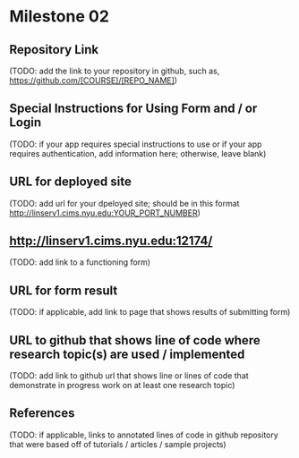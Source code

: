 Milestone 02
===

Repository Link
---
(TODO: add the link to your repository in github, such as, https://github.com/[COURSE]/[REPO_NAME])

Special Instructions for Using Form and / or Login
---
(TODO: if your app requires special instructions to use or if your app requires authentication, add information here; otherwise, leave blank)

URL for deployed site 
---
(TODO: add url for your dpeloyed site; should be in this format http://linserv1.cims.nyu.edu:YOUR_PORT_NUMBER)

http://linserv1.cims.nyu.edu:12174/
---
(TODO: add link to a functioning form)

URL for form result
---
(TODO: if applicable, add link to page that shows results of submitting form)

URL to github that shows line of code where research topic(s) are used / implemented
--- 
(TODO: add link to github url that shows line or lines of code that demonstrate in progress work on at least one research topic)

References 
---
(TODO: if applicable, links to annotated lines of code in github repository that were based off of tutorials / articles / sample projects)